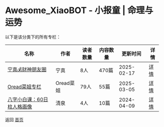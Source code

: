 # Awesome_XiaoBOT - 小报童 | 命理与运势

以下是该分类下的所有专栏：

| 名称 | 作者 | 读者数量 | 内容数量 | 更新时间 | 详情 |
|------|------|----------|----------|----------|------|
| [宁真💰财神朋友圈](https://xiaobot.net/p/gracecogito?refer=0b133df9-27dc-423b-8101-639049001c13) | 宁真 | 8人 | 470篇 |  2025-02-17 | [详情](../data/gracecogito.md) |
| [Oread菜姐专栏](https://xiaobot.net/p/oread77?refer=0b133df9-27dc-423b-8101-639049001c13) | Oread菜姐 | 79人 | 55篇 |  2025-03-05 | [详情](../data/oread77.md) |
| [八字小白课：60日柱人格画像](https://xiaobot.net/p/zwstar01?refer=0b133df9-27dc-423b-8101-639049001c13) | 清泉 | 4人 | 10篇 |  2024-04-09 | [详情](../data/zwstar01.md) |


返回 [首页](../README.md)
